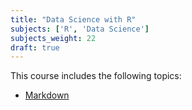 ```yaml
---
title: "Data Science with R"
subjects: ['R', 'Data Science']
subjects_weight: 22
draft: true
---
```


This course includes the following topics:

- [Markdown](r-markdown.md)
